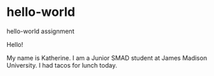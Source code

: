# hello-world
hello-world assignment 

Hello! 

My name is Katherine.  I am a Junior SMAD student at James Madison University. I had tacos for lunch today. 
